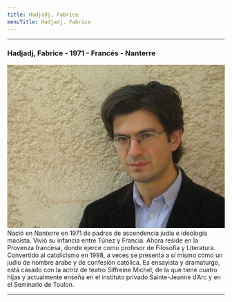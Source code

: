 ```yaml
---
title: Hadjadj, Fabrice
menuTitle: Hadjadj, Fabrice
---
```

***
### Hadjadj, Fabrice - 1971 - Francés - Nanterre
!["Imagen no encontrada"](FabriceHadjadj.jpg)
Nació en Nanterre en 1971 de padres de ascendencia judía e ideología maoísta. Vivió su infancia entre Túnez y Francia. Ahora reside en la Provenza francesa, donde ejerce como profesor de Filosofía y Literatura. Convertido al catolicismo en 1998, a veces se presenta a sí mismo como un judío de nombre árabe y de confesión católica. Es ensayista y dramaturgo, está casado con la actriz de teatro Siffreine Michel, de la que tiene cuatro hijas y actualmente enseña en el instituto privado Sainte-Jeanne d’Arc y en el Seminario de Toulon.
***